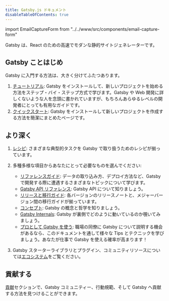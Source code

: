 ```yaml
---
title: Gatsby.js ドキュメント
disableTableOfContents: true
---
```


import EmailCaptureForm from "../../www/src/components/email-capture-form"

Gatsby は、React のための高速でモダンな静的サイトジェネレーターです。

## Gatsby ことはじめ

Gatsby に入門する方法は、大きく分けてふたつあります。

1. [チュートリアル](/tutorial/): Gatsby をインストールして、新しいプロジェクトを始める方法をステップ・バイ・ステップ方式で学びます。Gatsby や Web 開発に詳しくないような人を念頭に書かれていますが、もちろんあらゆるレベルの開発者にとっても有用なガイドです。
2. [クイックスタート](/docs/quick-start): Gatsby をインストールして新しいプロジェクトを作成する方法を簡潔にまとめたページです。

## より深く

1. [レシピ](/docs/recipes/): さまざまな典型的タスクを Gatsby で取り扱うためのレシピが揃っています。
2. 多種多様な項目からあなたにとって必要なものを選んでください:

   - [リファレンスガイド](/docs/guides/): データの取り込み方、デプロイ方法など、Gatsby で開発する際に遭遇するさまざまなトピックについて学びます。
   - [Gatsby API リファレンス](/docs/api-reference/): Gatsby API について知りましょう。
   - [リリースと移行ガイド](/docs/releases-and-migration/): 各バージョンのリリースノートと、メジャーバージョン間の移行ガイドが揃っています。
   - [コンセプト](/docs/conceptual-guide/): Gatsby の概念と哲学を知りましょう。
   - [Gatsby Internals](/docs/gatsby-internals/): Gatsby が裏側でどのように動いているのか覗いてみましょう。
   - [プロとして Gatsby を使う](/docs/using-gatsby-professionally/):
     職場の同僚に Gatsby について説明する機会があるなら、このドキュメントを通して様々な Tips とテクニックを学びましょう。あなたが仕事で Gatsby を使える確率が高まります！

3. Gatsby スターターライブラリとプラグイン、コミュニティリソースについては[エコシステム](/ecosystem/)をご覧ください。

## 貢献する

[貢献](/contributing/)セクションで、Gatsby コミュニティー、行動規範、そして Gatsby へ貢献する方法を見つけることができます。

<EmailCaptureForm signupMessage="最新のTipsやトリックについて知りたいですか？私たちのニュースレターを購読しましょう！" />
